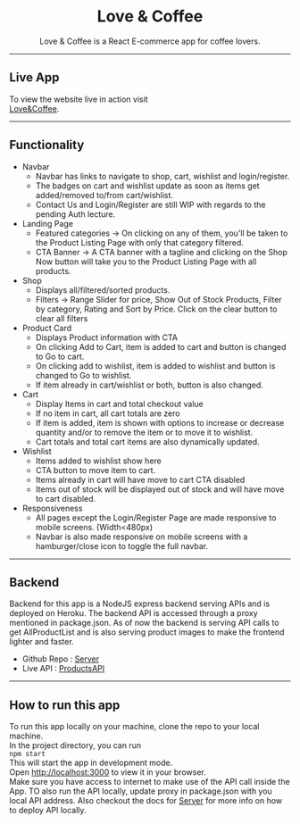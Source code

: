 <h1 align="center"><b>Love & Coffee</b></h1>
<div align="center">Love & Coffee is a React E-commerce app for coffee lovers.</div>


---

## **Live App**
To view the website live in action visit\
[Love&Coffee](https://love-coffee.netlify.app/).

---

## **Functionality** 
* Navbar
  * Navbar has links to navigate to shop, cart, wishlist and login/register.
  * The badges on cart and wishlist update as soon as items get added/removed to/from cart/wishlist.
  * Contact Us and Login/Register are still WIP with regards to the pending Auth lecture.
* Landing Page
  * Featured categories -> On clicking on any of them, you'll be taken to the Product Listing Page with only that category filtered.
  * CTA Banner -> A CTA banner with a tagline and clicking on the Shop Now button will take you to the Product Listing Page with all products.
* Shop
  * Displays all/filtered/sorted products.
  * Filters -> Range Slider for price, Show Out of Stock Products, Filter by category, Rating and Sort by Price. Click on the clear button to clear all filters
* Product Card
  * Displays Product information with CTA
  * On clicking Add to Cart, item is added to cart and button is changed to Go to cart.
  * On clicking add to wishlist, item is added to wishlist and button is changed to Go to wishlist.
  * If item already in cart/wishlist or both, button is also changed.
* Cart
  * Display Items in cart and total checkout value
  * If no item in cart, all cart totals are zero
  * If item is added, item is shown with options to increase or decrease quantity and/or to remove the item or to move it to wishlist.
  * Cart totals and total cart items are also dynamically updated.
* Wishlist
  * Items added to wishlist show here
  * CTA button to move item to cart.
  * Items already in cart will have move to cart CTA disabled
  * Items out of stock will be displayed out of stock and will have move to cart disabled.
* Responsiveness
  * All pages except the Login/Register Page are made responsive to mobile screens. (Width<480px)
  * Navbar is also made responsive on mobile screens with a hamburger/close icon to toggle the full navbar.

---

## **Backend** 
Backend for this app is a NodeJS express backend serving APIs and is deployed on Heroku.
The backend API is accessed through a proxy mentioned in package.json.
As of now the backend is serving API calls to get AllProductList and is also serving product images to make the frontend lighter and faster.
* Github Repo : [Server](https://github.com/dhruvin25799/server_lovecoffee)
* Live API : [ProductsAPI](https://server-lovecoffee.herokuapp.com/products)

---

## **How to run this app**
To run this app locally on your machine, clone the repo to your local machine.\
In the project directory, you can run\
`npm start`\
This will start the app in development mode.\
Open [http://localhost:3000](http://localhost:3000) to view it in your browser.\
Make sure you have access to internet to make use of the API call inside the App.
TO also run the API locally, update proxy in package.json with you local API address.
Also checkout the docs for [Server](https://github.com/dhruvin25799/server_lovecoffee) for more info on how to deploy API locally.

